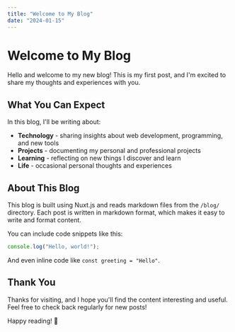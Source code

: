 ```yaml
---
title: "Welcome to My Blog"
date: "2024-01-15"
---
```


# Welcome to My Blog

Hello and welcome to my new blog! This is my first post, and I'm excited to share my thoughts and experiences with you.

## What You Can Expect

In this blog, I'll be writing about:

- **Technology** - sharing insights about web development, programming, and new tools
- **Projects** - documenting my personal and professional projects  
- **Learning** - reflecting on new things I discover and learn
- **Life** - occasional personal thoughts and experiences

## About This Blog

This blog is built using Nuxt.js and reads markdown files from the `/blog/` directory. Each post is written in markdown format, which makes it easy to write and format content.

You can include code snippets like this:

```javascript
console.log("Hello, world!");
```

And even inline code like `const greeting = "Hello"`.

## Thank You

Thanks for visiting, and I hope you'll find the content interesting and useful. Feel free to check back regularly for new posts!

Happy reading! 🎉
